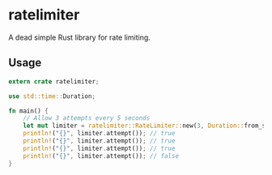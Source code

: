 # ratelimiter
A dead simple Rust library for rate limiting.

## Usage
```rust
extern crate ratelimiter;

use std::time::Duration;

fn main() {
    // Allow 3 attempts every 5 seconds
    let mut limiter = ratelimiter::RateLimiter::new(3, Duration::from_secs(5));
    println!("{}", limiter.attempt()); // true
    println!("{}", limiter.attempt()); // true
    println!("{}", limiter.attempt()); // true
    println!("{}", limiter.attempt()); // false
}
```
